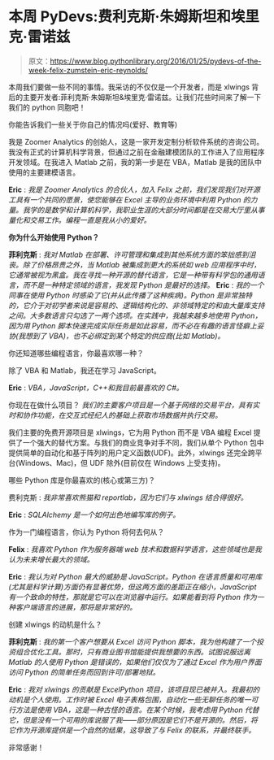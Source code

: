 # 本周 PyDevs:费利克斯·朱姆斯坦和埃里克·雷诺兹

> 原文：<https://www.blog.pythonlibrary.org/2016/01/25/pydevs-of-the-week-felix-zumstein-eric-reynolds/>

本周我们要做一些不同的事情。我采访的不仅仅是一个开发者，而是 xlwings 背后的主要开发者:菲利克斯·朱姆斯坦&埃里克·雷诺兹。让我们花些时间来了解一下我们的 python 同胞吧！

你能告诉我们一些关于你自己的情况吗(爱好、教育等)

我是 Zoomer Analytics 的创始人，这是一家开发定制分析软件系统的咨询公司。我没有正式的计算机科学背景，但通过之前在金融建模团队的工作进入了应用程序开发领域。在我进入 Matlab 之前，我的第一步是在 VBA，Matlab 是我的团队中使用的主要建模语言。

**Eric** : *我是 Zoomer Analytics 的合伙人，加入 Felix 之前，我们发现我们对开源工具有一个共同的愿景，使您能够在 Excel 主导的业务环境中利用 Python 的力量。我学的是数学和计算机科学，我职业生涯的大部分时间都是在交易大厅里从事量化和交易工作。编程一直是我从小的爱好。*

**你为什么开始使用 Python？**

**菲利克斯** : *我对 Matlab 在部署、许可管理和集成到其他系统方面的笨拙感到沮丧。除了价格昂贵之外，当 Matlab 被集成到更大的系统如 web 应用程序中时，它通常被视为黑盒。我在寻找一种开源的替代语言，它是一种带有科学包的通用语言，而不是一种特定领域的语言，我发现 Python 是最好的选择。* 
**Eric** : *我的一个同事在使用 Python 时感染了它(并从此传播了这种疾病)。Python 是非常独特的，它介于对初学者来说是容易的、逻辑结构化的、非领域特定的和由大量库支持之间。大多数语言只勾选了一两个选项。在实践中，我越来越多地使用 Python，因为用 Python 脚本快速完成实际任务是如此容易，而不必在有趣的语言怪癖上妥协(我想到了 VBA)，也不必绑定到某个特定的供应商(比如 Matlab)。* 

你还知道哪些编程语言，你最喜欢哪一种？

除了 VBA 和 Matlab，我还在学习 JavaScript。

**Eric** : *VBA，JavaScript，C++和我目前最喜欢的 C#。*

你现在在做什么项目？
 *我们的主要客户项目是一个基于网络的交易平台，具有实时和协作功能，在交互式经纪人的基础上获取市场数据并执行交易。*

我们主要的免费开源项目是 xlwings，它为用 Python 而不是 VBA 编程 Excel 提供了一个强大的替代方案。与我们的商业竞争对手不同，我们从单个 Python 包中提供简单的自动化和基于阵列的用户定义函数(UDF)。此外，xlwings 还完全跨平台(Windows、Mac)，但 UDF 除外(目前仅在 Windows 上受支持)。

哪些 Python 库是你最喜欢的(核心或第三方)？

费利克斯 : *我非常喜欢熊猫和 reportlab，因为它们与 xlwings 结合得很好。*

**Eric** : *SQLAlchemy 是一个如何出色地编写库的例子。*

作为一门编程语言，你认为 Python 将何去何从？

**Felix** : *我喜欢 Python 作为服务器端 web 技术和数据科学语言，这些领域也是我认为未来增长最大的领域。*

**Eric** : *我认为对 Python 最大的威胁是 JavaScript。Python 在语言质量和可用库(尤其是科学计算)方面仍有显著优势，但这两方面的差距正在缩小，JavaScript 有一个致命的特性，那就是它可以在浏览器中运行。如果能看到将 Python 作为一种客户端语言的进展，那将是非常好的。*

创建 xlwings 的动机是什么？

**菲利克斯** : *我的第一个客户想要从 Excel 访问 Python 脚本，我为他构建了一个投资组合优化工具。那时，只有商业图书馆能提供我想要的东西。试图说服远离 Matlab 的人使用 Python 是错误的，如果他们仅仅为了通过 Excel 作为用户界面访问 Python 的简单任务而回到许可/部署地狱。*

**Eric** : *我对 xlwings 的贡献是 ExcelPython 项目，该项目现已被并入。我最初的动机是个人使用。工作时被 Excel 电子表格包围，自动化一些无聊任务的唯一可行方法是使用 VBA，这是一种古怪的语言。在某个时候，我考虑用 Python 代替它，但是没有一个可用的库说服了我——部分原因是它们不是开源的。然后，将它作为开源库提供是一个自然的结果，这导致了与 Felix 的联系，并最终联手。*

非常感谢！